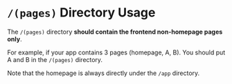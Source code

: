 # `/(pages)` Directory Usage

The `/(pages)` directory **should contain the frontend non-homepage pages only**. 

For example, if your app contains 3 pages (homepage, A, B). You should put A and B in the `/(pages)` directory. 

Note that the homepage is always directly under the `/app` directory.